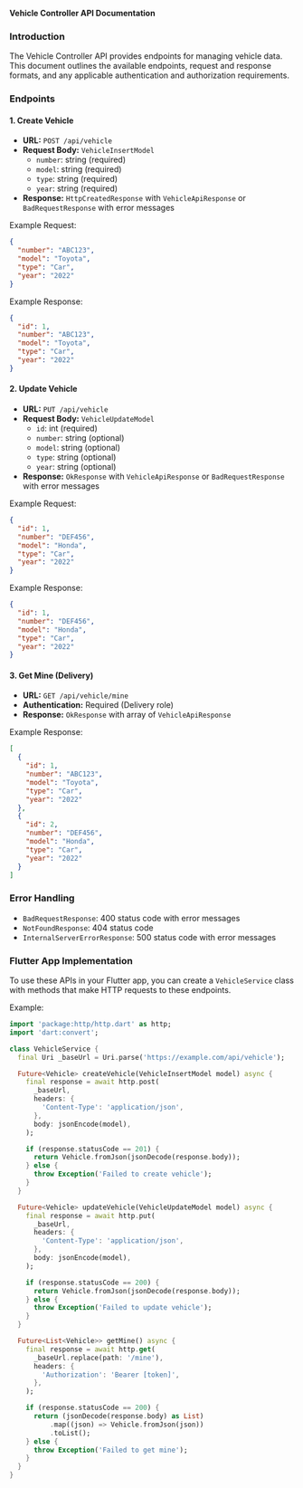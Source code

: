 **Vehicle Controller API Documentation**

### Introduction

The Vehicle Controller API provides endpoints for managing vehicle data. This document outlines the available endpoints, request and response formats, and any applicable authentication and authorization requirements.

### Endpoints

#### 1. Create Vehicle

* **URL:** `POST /api/vehicle`
* **Request Body:** `VehicleInsertModel`
	+ `number`: string (required)
	+ `model`: string (required)
	+ `type`: string (required)
	+ `year`: string (required)
* **Response:** `HttpCreatedResponse` with `VehicleApiResponse` or `BadRequestResponse` with error messages

Example Request:
```json
{
  "number": "ABC123",
  "model": "Toyota",
  "type": "Car",
  "year": "2022"
}
```
Example Response:
```json
{
  "id": 1,
  "number": "ABC123",
  "model": "Toyota",
  "type": "Car",
  "year": "2022"
}
```

#### 2. Update Vehicle

* **URL:** `PUT /api/vehicle`
* **Request Body:** `VehicleUpdateModel`
	+ `id`: int (required)
	+ `number`: string (optional)
	+ `model`: string (optional)
	+ `type`: string (optional)
	+ `year`: string (optional)
* **Response:** `OkResponse` with `VehicleApiResponse` or `BadRequestResponse` with error messages

Example Request:
```json
{
  "id": 1,
  "number": "DEF456",
  "model": "Honda",
  "type": "Car",
  "year": "2022"
}
```
Example Response:
```json
{
  "id": 1,
  "number": "DEF456",
  "model": "Honda",
  "type": "Car",
  "year": "2022"
}
```

#### 3. Get Mine (Delivery)

* **URL:** `GET /api/vehicle/mine`
* **Authentication:** Required (Delivery role)
* **Response:** `OkResponse` with array of `VehicleApiResponse`

Example Response:
```json
[
  {
    "id": 1,
    "number": "ABC123",
    "model": "Toyota",
    "type": "Car",
    "year": "2022"
  },
  {
    "id": 2,
    "number": "DEF456",
    "model": "Honda",
    "type": "Car",
    "year": "2022"
  }
]
```

### Error Handling

* `BadRequestResponse`: 400 status code with error messages
* `NotFoundResponse`: 404 status code
* `InternalServerErrorResponse`: 500 status code with error messages

### Flutter App Implementation

To use these APIs in your Flutter app, you can create a `VehicleService` class with methods that make HTTP requests to these endpoints.

Example:
```dart
import 'package:http/http.dart' as http;
import 'dart:convert';

class VehicleService {
  final Uri _baseUrl = Uri.parse('https://example.com/api/vehicle');

  Future<Vehicle> createVehicle(VehicleInsertModel model) async {
    final response = await http.post(
      _baseUrl,
      headers: {
        'Content-Type': 'application/json',
      },
      body: jsonEncode(model),
    );

    if (response.statusCode == 201) {
      return Vehicle.fromJson(jsonDecode(response.body));
    } else {
      throw Exception('Failed to create vehicle');
    }
  }

  Future<Vehicle> updateVehicle(VehicleUpdateModel model) async {
    final response = await http.put(
      _baseUrl,
      headers: {
        'Content-Type': 'application/json',
      },
      body: jsonEncode(model),
    );

    if (response.statusCode == 200) {
      return Vehicle.fromJson(jsonDecode(response.body));
    } else {
      throw Exception('Failed to update vehicle');
    }
  }

  Future<List<Vehicle>> getMine() async {
    final response = await http.get(
      _baseUrl.replace(path: '/mine'),
      headers: {
        'Authorization': 'Bearer [token]',
      },
    );

    if (response.statusCode == 200) {
      return (jsonDecode(response.body) as List)
          .map((json) => Vehicle.fromJson(json))
          .toList();
    } else {
      throw Exception('Failed to get mine');
    }
  }
}
```